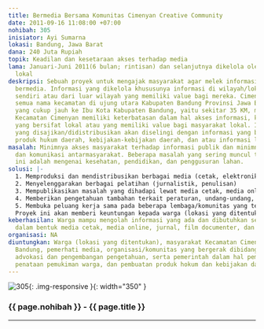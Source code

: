 ```yaml
---
title: Bermedia Bersama Komunitas Cimenyan Creative Community
date: 2011-09-16 11:08:00 +07:00
nohibah: 305
inisiator: Ayi Sumarna
lokasi: Bandung, Jawa Barat
dana: 240 Juta Rupiah
topik: Keadilan dan kesetaraan akses terhadap media
lama: Januari-Juni 2011(6 bulan; rintisan) dan selanjutnya dikelola oleh komunitas
  lokal
deskripsi: Sebuah proyek untuk mengajak masyarakat agar melek informasi dan sadar
  bermedia. Informasi yang dikelola khususunya informasi di wilayah/lokasi mereka
  sendiri atau dari luar wilayah yang memiliki value bagi mereka. Cimenyan adalah
  semua nama kecamatan di ujung utara Kabupaten Bandung Provinsi Jawa Barat. Orbitasi
  yang cukup jauh ke Ibu Kota Kabupaten Bandung, yaitu sekitar 35 KM, membuat masyarakat
  Kecamatan Cimenyan memiliki keterbatasan dalam hal akses informasi, khususnya informasi
  yang bersifat lokal atau yang memiliki value bagi masyarakat lokal. Informasi-informasi
  yang disajikan/didistribusikan akan diselingi dengan informasi yang berbentuk sosialisasi
  produk hukum daerah, kebijakan-kebijakan daerah, dan atau informasi lainnya
masalah: Minimnya akses masyarakat terhadap informasi publik dan minimnya interaksi
  dan komunikasi antarmasyarakat. Beberapa masalah yang sering muncul terkait hal
  ini adalah mengenai kesehatan, pendidikan, dan penggusuran lahan.
solusi: |-
  1. Memproduksi dan mendistribusikan berbagai media (cetak, elektronik, online) yang dapat mempublikasikan berbagai informasi terkait masalah yang dihadapi atau dapat pula digunakan sebagai wadah untuk mempublikasikan ciri khas, budaya, keterampilan, potensi, kelebihan, dan keunikan wilayahnya
  2. Menyelenggarakan berbagai pelatihan (jurnalistik, penulisan)
  3. Mempublikasikan masalah yang dihadapi lewat media cetak, media online, jurnal, film dokumenter, dan sejenisnya
  4. Memberikan pengetahuan tambahan terkait peraturan, undang-undang, atau kebijakan daerah
  5. Membuka peluang kerja sama pada beberapa lembaga/komunitas yang terkait masalah pendampingan masyarakat dan advokasi.
  Proyek ini akan memberi keuntungan kepada warga (lokasi yang ditentukan), masyarakat Kecamatan Cimenyan, Kabupaten Bandung, pemerhati media, organisasi/komunitas yang bergerak dibidang penerbitan, advokasi dan pengembangan pengetahuan, serta pemerintah dalam hal pemberdayaan masyarakat, penataan pemukiman warga, dan pembuatan produk hokum dan kebijakan daerah.
keberhasilan: Warga mampu mengolah informasi yang ada dan dibutuhkan serta mempublikasikannya
  dalam bentuk media cetak, media online, jurnal, film documenter, dan sejenisnya
organisasi: NA
diuntungkan: Warga (lokasi yang ditentukan), masyarakat Kecamatan Cimenyan, Kabupaten
  Bandung, pemerhati media, organisasi/komunitas yang bergerak dibidang penerbitan,
  advokasi dan pengembangan pengetahuan, serta pemerintah dalam hal pemberdayaan masyarakat,
  penataan pemukiman warga, dan pembuatan produk hokum dan kebijakan daerah.
---
```


![305](/static/img/hibahcmb/305.png){: .img-responsive }{: width="350" }

### {{ page.nohibah }} - {{ page.title }}

---
